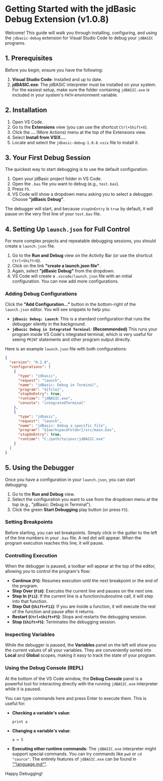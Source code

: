 # Getting Started with the jdBasic Debug Extension (v1.0.8)

Welcome! This guide will walk you through installing, configuring, and using the `jdbasic-debug` extension for Visual Studio Code to debug your `jdBASIC` programs.

## 1. Prerequisites

Before you begin, ensure you have the following:

1.  **Visual Studio Code**: Installed and up to date.
2.  **jdBASIC.exe**: The jdBASIC interpreter must be installed on your system. For the easiest setup, make sure the folder containing `jdBASIC.exe` is included in your system's `PATH` environment variable.

## 2. Installation

1.  Open VS Code.
2.  Go to the **Extensions** view (you can use the shortcut `Ctrl+Shift+X`).
3.  Click the **...** (More Actions) menu at the top of the Extensions view.
4.  Select **Install from VSIX...**.
5.  Locate and select the `jdbasic-debug-1.0.8.vsix` file to install it.

## 3. Your First Debug Session

The quickest way to start debugging is to use the default configuration.

1.  Open your jdBasic project folder in VS Code.
2.  Open the `.bas` file you want to debug (e.g., `test.bas`).
3.  Press `F5`.
4.  VS Code will show a dropdown menu asking you to select a debugger. Choose **"jdBasic Debug"**.

The debugger will start, and because `stopOnEntry` is `true` by default, it will pause on the very first line of your `test.bas` file.

## 4. Setting Up `launch.json` for Full Control

For more complex projects and repeatable debugging sessions, you should create a `launch.json` file.

1.  Go to the **Run and Debug** view on the Activity Bar (or use the shortcut `Ctrl+Shift+D`).
2.  Click on the link **"create a launch.json file"**.
3.  Again, select **"jdBasic Debug"** from the dropdown.
4.  VS Code will create a `.vscode/launch.json` file with an initial configuration. You can now add more configurations.

### Adding Debug Configurations

Click the **"Add Configuration..."** button in the bottom-right of the `launch.json` editor. You will see snippets to help you:

* **`jdbasic Debug: Launch`**: This is a standard configuration that runs the debugger silently in the background.
* **`jdbasic Debug in Integrated Terminal`**: **(Recommended)** This runs your program inside VS Code's integrated terminal, which is very useful for seeing `PRINT` statements and other program output directly.

Here is an example `launch.json` file with both configurations:

```json
{
  "version": "0.2.0",
  "configurations": [
    {
      "type": "jdbasic",
      "request": "launch",
      "name": "jdBasic: Debug in Terminal",
      "program": "${file}",
      "stopOnEntry": true,
      "runtime": "jdBASIC.exe",
      "console": "integratedTerminal"
    },
    {
      "type": "jdbasic",
      "request": "launch",
      "name": "jdBasic: Debug a specific file",
      "program": "${workspaceFolder}/src/main.bas",
      "stopOnEntry": true,
      "runtime": "C:/path/to/your/jdBASIC.exe"
    }
  ]
}
```

## 5. Using the Debugger

Once you have a configuration in your `launch.json`, you can start debugging.

1.  Go to the **Run and Debug** view.
2.  Select the configuration you want to use from the dropdown menu at the top (e.g., "jdBasic: Debug in Terminal").
3.  Click the green **Start Debugging** play button (or press `F5`).

### Setting Breakpoints

Before starting, you can set breakpoints. Simply click in the gutter to the left of the line numbers in your `.bas` file. A red dot will appear. When the program execution reaches this line, it will pause.

### Controlling Execution

When the debugger is paused, a toolbar will appear at the top of the editor, allowing you to control the program's flow:

* **Continue (`F5`)**: Resumes execution until the next breakpoint or the end of the program.
* **Step Over (`F10`)**: Executes the current line and pauses on the next one.
* **Step In (`F11`)**: If the current line is a function/subroutine call, it will step into that function.
* **Step Out (`Shift+F11`)**: If you are inside a function, it will execute the rest of the function and pause after it returns.
* **Restart (`Ctrl+Shift+F5`)**: Stops and restarts the debugging session.
* **Stop (`Shift+F5`)**: Terminates the debugging session.

### Inspecting Variables

While the debugger is paused, the **Variables** panel on the left will show you the current values of all your variables. They are conveniently sorted into **Local** and **Global** scopes, making it easy to track the state of your program.

### Using the Debug Console (REPL)

At the bottom of the VS Code window, the **Debug Console** panel is a powerful tool for interacting directly with the running `jdBASIC.exe` interpreter while it is paused.

You can type commands here and press Enter to execute them. This is useful for:

* **Checking a variable's value**:
    ```
    print a
    ```

* **Changing a variable's value**:
    ```
    a = 5
    ```

* **Executing other runtime commands**: The `jdBASIC.exe` interpreter might support special commands. You can try commands like `pwd` or `cd "cource"`. The entirely features of `jdBASIC.exe` can be found in [""language.md""](https://github.com/AtomiJD/NeReLaBasicInterpreter/blob/master/language.md).

Happy Debugging!
